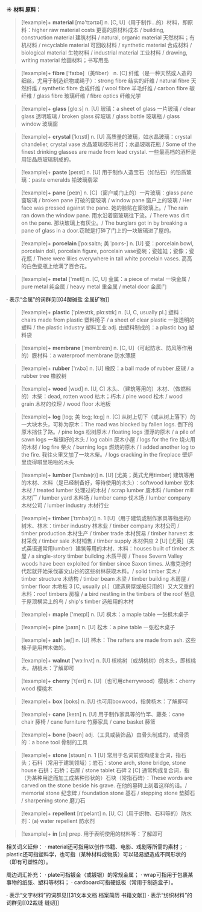 ☀ <span class="category">**材料 原料：**</span>
>[!example]+ <span class="vocabulary">**material**</span> [mə'tɪərɪəl] 
> <span class="definition">n. [C, U]（用于制作…的）材料，即原料：</span>higher raw material costs 更高的原材料成本 / building, construction material 建筑材料 / natural, organic material 天然材料；有机材料 / recyclable material 可回收材料 / synthetic material 合成材料 / biological material 生物材料 / industrial material 工业材料 / drawing, writing material 绘画材料；书写用品

>[!example]+ <span class="vocabulary">**fibre**</span> ['faɪbə]（美fiber）
> <span class="definition">n. [C] 纤维（是一种天然或人造的细丝，尤用于制造织物或绳子）：</span>strong fibre 结实的纤维 / natural fibre 天然纤维 / synthetic fibre 合成纤维 / wool fibre 羊毛纤维 / carbon fibre 碳纤维 / glass fibre 玻璃纤维 / fibre optics 纤维光学

>[!example]+ <span class="vocabulary">**glass**</span> [ɡlɑːs] 
> <span class="definition">n. [U] 玻璃：</span>a sheet of glass 一片玻璃 / clear glass 透明玻璃 / broken glass 碎玻璃 / glass bottle 玻璃瓶 / glass window 玻璃窗
           
>[!example]+ <span class="vocabulary">**crystal**</span> [ˈkrɪstl]
> <span class="definition">n. [U] 高质量的玻璃，如水晶玻璃：</span>crystal chandelier, crystal vase 水晶玻璃枝形吊灯；水晶玻璃花瓶 / Some of the finest drinking glasses are made from lead crystal. 一些最高档的酒杯是用铅晶质玻璃制成的。
           
>[!example]+ <span class="vocabulary">**paste**</span> [peɪst]
> <span class="definition">n. [U] 用于制作人造宝石（如钻石）的铅质玻璃：</span>paste emeralds 铅玻璃翡翠
           
>[!example]+ <span class="vocabulary">**pane**</span> [peɪn]
> <span class="definition">n. [C]（窗户或门上的）一片玻璃：</span>glass pane 窗玻璃 / broken pane 打破的窗玻璃 / window pane 窗户上的玻璃 / Her face was pressed against the pane. 她的脸贴在窗玻璃上。/ The rain ran down the window pane. 雨水沿着窗玻璃往下流。/ There was dirt on the pane. 那块玻璃上有灰尘。/ The burglars got in by breaking a pane of glass in a door.窃贼是打碎了门上的一块玻璃进了屋的。
           
>[!example]+ <span class="vocabulary">**porcelain**</span> [ˈpɔ:səlɪn; 美 ˈpɔ:rs-]
> <span class="definition">n. [U] 瓷：</span>porcelain bowl, porcelain doll, porcelain figure, porcelain vase瓷碗；瓷娃娃；瓷像；瓷花瓶 / There were lilies everywhere in tall white porcelain vases. 高高的白色瓷瓶上绘满了百合花。

>[!example]+ <span class="vocabulary">**metal**</span> ['metl] 
> <span class="definition">n. [C, U] 金属：</span>a piece of metal 一块金属 / pure metal 纯金属 / heavy metal 重金属 / metal door 金属门

· 表示“金属”的词群见[[04酸碱盐 金属矿物]]

>[!example]+ <span class="vocabulary">**plastic**</span> ['plæstɪk, plɑːstɪk] 
> <span class="definition">n. [U, C, usually pl.] 塑料：</span>chairs made from plastic 塑料椅子 / a sheet of clear plastic 一张透明的塑料 / the plastic industry 塑料工业 <span class="definition">adj. 由塑料制成的：</span>a plastic bag 塑料袋
           
>[!example]+ <span class="vocabulary">**membrane**</span> [ˈmembreɪn]
> <span class="definition">n. [C, U]（可起防水、防风等作用的）膜材料：</span>a waterproof membrane 防水薄膜

>[!example]+ <span class="vocabulary">**rubber**</span> ['rʌbə] 
> <span class="definition">n. [U] 橡胶：</span>a ball made of rubber 皮球 / a rubber tree 橡胶树

>[!example]+ <span class="vocabulary">**wood**</span> [wʊd] 
> <span class="definition">n. [U, C] 木头、（建筑等用的）木材、（做燃料的）木柴：</span>dead, rotten wood 枯木；朽木 / pine wood 松木 / wood grain 木材的纹理 / wood floor 木地板
           
>[!example]+ <span class="vocabulary">**log**</span> [lɒg; 美 lɔ:g; lɑ:g]
> <span class="definition">n. [C] 从树上切下（或从树上落下）的一大块木头，可称为原木：</span>The road was blocked by fallen logs. 倒下的原木挡住了路。/ pine logs 松树原木 / floating logs 漂浮的原木 / a pile of sawn logs 一堆锯好的木头 / log cabin 原木小屋 / logs for the fire 烧火用的木材 / log fire 柴火 / burning logs 燃烧的原木 / I added another log to the fire. 我往火里又加了一块木柴。/ logs cracking in the fireplace 壁炉里烧得噼里啪啦的木头
           
>[!example]+ <span class="vocabulary">**lumber**</span> [ˈlʌmbə(r)]
> <span class="definition">n. [U] [尤美；英式尤用timber] 建筑等用的木材、木料（是已经制备好，等待使用的木头）：</span>softwood lumber 软木木材 / treated lumber 处理过的木材 / scrap lumber 废木料 / lumber mill 木材厂 / lumber yard 木料场 / lumber camp 伐木场 / lumber company 木材公司 / lumber industry 木材行业
           
>[!example]+ <span class="vocabulary">**timber**</span> [ˈtɪmbə(r)]
> <span class="definition">n. 1 [U]（用于建筑或制作家具等物品的）树木、林木：</span>timber industry 林木业 / timber company 木材公司 / timber production 木材生产 / timber trade 木材贸易 / timber harvest 木材采伐 / timber sale 木材销售 / timber supply 木材供应 <span class="definition">2 [U] [尤英]（美式英语通常用lumber）建筑等用的木材、木料：</span>houses built of timber 木屋 / a single-story timber building 木质平房 / These Severn Valley woods have been exploited for timber since Saxon times. 从撒克逊时代起就开始采伐塞文山谷的这些树林获取木料。/ solid timber 实木 / timber structure 木结构 / timber beam 木梁 / timber building 木房屋 / timber floor 木地板 <span class="definition">3 [C, usually pl.]（建造房屋或船只用的）又大又重的木料：</span>roof timbers 房檩 / a bird nestling in the timbers of the roof 栖息于屋顶横梁上的鸟 / ship's timber 造船用的木材

>[!example]+ <span class="vocabulary">**maple**</span> ['meɪpl] 
> <span class="definition">n. [U] 枫木：</span>a maple table 一张枫木桌子

>[!example]+ <span class="vocabulary">**pine**</span> [paɪn] 
> <span class="definition">n. [U] 松木：</span>a pine table 一张松木桌子

>[!example]+ <span class="vocabulary">**ash**</span> [æʃ] 
> <span class="definition">n. [U] 梣木：</span>The rafters are made from ash. 这些椽子是用梣木做的。

>[!example]+ <span class="vocabulary">**walnut**</span> ['wɔ:lnʌt] 
> <span class="definition">n. [U] 核桃树（或胡桃树）的木头，即核桃木，胡桃木：</span>了解即可
           
>[!example]+ <span class="vocabulary">**cherry**</span> [ˈtʃeri]
> <span class="definition">n. [U]（也可用cherrywood）樱桃木：</span>cherry wood 樱桃木

>[!example]+ <span class="vocabulary">**box**</span> [bɒks] 
> <span class="definition">n. [U] 也可用boxwood，指黄杨木：</span>了解即可
           
>[!example]+ <span class="vocabulary">**cane**</span> [keɪn]
> <span class="definition">n. [U] 用于制作家具等的竹竿、藤条：</span>cane chair 藤椅 / cane furniture 竹藤家具 / cane basket 藤篮

>[!example]+ <span class="vocabulary">**bone**</span> [bəʊn] 
> <span class="definition">adj.（工具或装饰品）由骨头制成的，或骨质的：</span>a bone tool 骨制的工具

>[!example]+ <span class="vocabulary">**stone**</span> [stəʊn] 
> <span class="definition">n. 1 [U] 常用于名词前或构成复合词，指石头；石料（常用于建筑领域）；岩石：</span>stone arch, stone bridge, stone house 石拱；石桥；石屋 / stone tablet 石碑 <span class="definition">2 [C] 通常构成复合词，指（为某种用途而加工成某种形状的）石块（常指石碑）：</span>These words are carved on the stone beside his grave. 在他的墓碑上刻着这样的话。/ memorial stone 纪念碑 / foundation stone 基石 / stepping stone 垫脚石 / sharpening stone 磨刀石
                      
>[!example]+ <span class="vocabulary">**repellent**</span> [rɪˈpelənt]
> <span class="definition">n. [U, C]（用于织物、石料等的）防水剂：</span>(a) water repellent 防水剂

>[!example]+ <span class="vocabulary">**in**</span> [ɪn] 
> <span class="definition">prep. 用于表明使用的材料等：</span>了解即可

相关词义延伸：
· material还可指用以创作书籍、电影、戏剧等所需的素材；
· plastic还可指塑料学，也可指（某种材料或物质）可以轻易塑造成不同形状的（即有可塑性的）。

周边词汇补充：
· plate可指镀金（或镀银）的常规金属；
· wrap可指用于包裹某事物的纸张、塑料等材料；
· cardboard可指硬纸板（常用于制造盒子）。

· 表示“文字材料”的词群见[[31文本文档 档案简历 书籍文献]]
· 表示“纺织材料”的词群见[[02裁缝 缝纫]]
